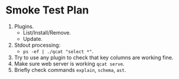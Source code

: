 Smoke Test Plan
===============

1. Plugins.
    - List/Install/Remove.
    - Update.
2. Stdout processing:
    - `ps -ef | ./qcat "select *"`.
3. Try to use any plugin to check that key columns are working fine.
4. Make sure web server is working `qcat serve`.
5. Briefly check commands `explain`, `schema`, `ast`.
